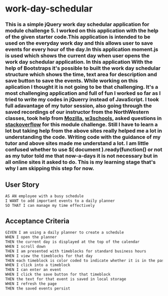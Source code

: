 # work-day-schedular

### This is a simple jQuery work day schedular application for module challenge 5. I worked on this application with the help of the given starter code.This application is intended to be used on the everyday work day and this allows user to save events for every hour of the day.In this application moment.js is used which shows the current day when user opens the work day schedular application. In this application With the help of Bootstraps it's possible to built the work day schedular structure which shows the time, text area for description and save button to save the events. While working on this aplication I thought it is not going to be that challenging. It's a most challenging application and full of fun I worked so far as I tried to write my codes in jQuerry instead of JavaScript. I took full adavantage of my tutor session, also going through the saved recordings of our instructor from the NorthWestern classes, took help from  [Mozilla]( https://developer.mozilla.org/en-US/docs/Web/JavaScript "dev.Mozilla"), [w3schools](https://www.w3schools.com/js/ "w3Schools"), asked questions in [stackoverflow](https://stackoverflow.com "stackoverflow.com") for this module challenge. Still I have to learn a lot but taking help from the above sites really helped me a lot in understanding the code. Writing code with the guidance of my tutor and above sites made me understand a lot. I am little confused whether to use **$( document ).ready(function()** or not as my tutor told me that now-a-days it is not necessary but in all online sites it asked to do. This is my learning stage that's why I am skipping this step for now. 


## User Story

```md
AS AN employee with a busy schedule
I WANT to add important events to a daily planner
SO THAT I can manage my time effectively
```

## Acceptance Criteria

```md
GIVEN I am using a daily planner to create a schedule
WHEN I open the planner
THEN the current day is displayed at the top of the calendar
WHEN I scroll down
THEN I am presented with timeblocks for standard business hours
WHEN I view the timeblocks for that day
THEN each timeblock is color coded to indicate whether it is in the past, present, or future
WHEN I click into a timeblock
THEN I can enter an event
WHEN I click the save button for that timeblock
THEN the text for that event is saved in local storage
WHEN I refresh the page
THEN the saved events persist
```